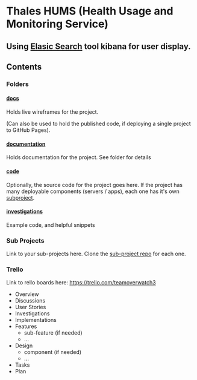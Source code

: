 # Thales HUMS (Health Usage and Monitoring Service)

## Using [Elasic Search](https://www.elastic.co/products/elasticsearch) tool kibana for user display.

## Contents

###  Folders

#### [docs](https://cmdt.github.io/LiveProjectsTemplate/#/page/start)

Holds live wireframes for the project. 

(Can also be used to hold the published code, if deploying a single project to GitHub Pages).

#### [documentation](./documentation/readme.md)

Holds documentation for the project. See folder for details

#### [code](./code/readme.md)

Optionally, the source code for the project goes here. If the project has many deployable components (servers / apps), each one has it's own [subproject](https://github.com/CMDT/LiveProjectsSubProject).

#### [investigations](./investigations/readme.md)

Example code, and helpful snippets

### Sub Projects

Link to your sub-projects here. Clone the [sub-project repo](https://github.com/CMDT/LiveProjectsSubProject) for each one.

### Trello

Link to rello boards here: https://trello.com/teamoverwatch3

* Overview
* Discussions
* User Stories
* Investigations
* Implementations
* Features
  * sub-feature (if needed)
  * ...
* Design
  * component (if needed)
  * ...
* Tasks
* Plan

